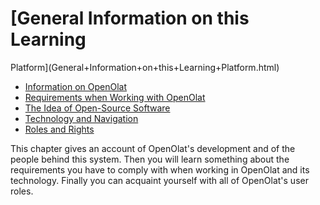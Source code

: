 #  [General Information on this Learning
Platform](General+Information+on+this+Learning+Platform.html)

  * [Information on OpenOlat](Information+on+OpenOlat.html)
  * [Requirements when Working with OpenOlat](Requirements+when+Working+with+OpenOlat.html)
  * [The Idea of Open-Source Software](The+Idea+of+Open-Source+Software.html)
  * [Technology and Navigation](Technology+and+Navigation.html)
  * [Roles and Rights](Roles+and+Rights.html)



This chapter gives an account of OpenOlat's development and of the people
behind this system. Then you will learn something about the requirements you
have to comply with when working in OpenOlat and its technology. Finally you
can acquaint yourself with all of OpenOlat's user roles.

